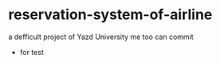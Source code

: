 # reservation-system-of-airline

a defficult project of Yazd University 
me too can commit
* for test
